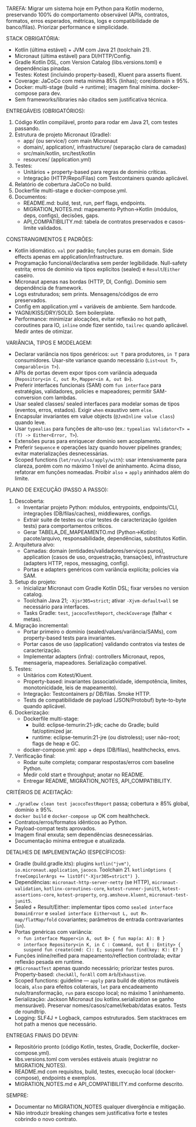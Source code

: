 TAREFA: Migrar um sistema hoje em Python para Kotlin moderno, preservando 100% do comportamento observável (APIs, contratos, formatos, erros esperados, métricas, logs e compatibilidade de banco/filas). Priorizar performance e simplicidade.

STACK OBRIGATÓRIA:
- Kotlin (última estável) + JVM com Java 21 (toolchain 21).
- Micronaut (última estável) para DI/HTTP/Config.
- Gradle Kotlin DSL, com Version Catalog (libs.versions.toml) e dependências pinadas.
- Testes: Kotest (incluindo property-based), Kluent para asserts fluent.
- Coverage: JaCoCo com meta mínima 85% (linhas); core/domain ≥ 95%.
- Docker: multi-stage (build → runtime); imagem final mínima. docker-compose para dev.
- Sem frameworks/libraries não citados sem justificativa técnica.

ENTREGÁVEIS (OBRIGATÓRIOS):
1) Código Kotlin compilável, pronto para rodar em Java 21, com testes passando.
2) Estrutura de projeto Micronaut (Gradle):
   - app/ (ou service/) com main Micronaut
   - domain/, application/, infrastructure/ (separação clara de camadas)
   - src/main/kotlin, src/test/kotlin
   - resources/ (application.yml)
3) Testes:
   - Unitários + property-based para regras de domínio críticas.
   - Integração (HTTP/Repo/Filas) com Testcontainers quando aplicável.
4) Relatório de cobertura JaCoCo no build.
5) Dockerfile multi-stage e docker-compose.yml.
6) Documentos:
   - README.md: build, test, run, perf flags, endpoints.
   - MIGRATION_NOTES.md: mapeamento Python→Kotlin (módulos, deps, configs), decisões, gaps.
   - API_COMPATIBILITY.md: tabela de contratos preservados e casos-limite validados.

CONSTRANGIMENTOS E PADRÕES:
- Kotlin idiomático. `val` por padrão; funções puras em domain. Side effects apenas em application/infrastructure.
- Programação funcional/declarativa sem perder legibilidade. Null-safety estrita; erros de domínio via tipos explícitos (sealed) e `Result`/`Either` caseiro.
- Micronaut apenas nas bordas (HTTP, DI, Config). Domínio sem dependência de framework.
- Logs estruturados; sem prints. Mensagens/códigos de erro preservados.
- Config em application.yml + variáveis de ambiente. Sem hardcode.
- YAGNI/KISS/DRY/SOLID. Sem boilerplate.
- Performance: minimizar alocações, evitar reflexão no hot path, coroutines para IO, `inline` onde fizer sentido, `tailrec` quando aplicável. Medir antes de otimizar.

VARIÂNCIA, TIPOS E MODELAGEM:
- Declarar variância nos tipos genéricos: `out T` para produtores, `in T` para consumidores. Usar-site variance quando necessário (`List<out T>`, `Comparable<in T>`).
- APIs de portas devem expor tipos com variância adequada (`Repository<in C, out R>`, `Mapper<in A, out B>`).
- Preferir interfaces funcionais (SAM) com `fun interface` para estratégias, validadores, policies e mapeadores; permitir SAM-conversion com lambdas.
- Usar sealed classes/ sealed interfaces para modelar somas de tipos (eventos, erros, estados). Exigir `when` exaustivo sem `else`.
- Encapsular invariantes em value objects (`@JvmInline value class`) quando leve.
- Usar `typealias` para funções de alto-uso (ex.: `typealias Validator<T> = (T) -> Either<Error, T>`).
- Extensões puras para enriquecer domínio sem acoplamento.
- Preferir `Sequence` e operações lazy quando houver pipelines grandes; evitar materializações desnecessárias.
- Scoped functions (`let/run/also/apply/with`): usar intensivamente para clareza, porém com no máximo 1 nível de aninhamento. Acima disso, refatorar em funções nomeadas. Proibir `also` + `apply` aninhados além do limite.

PLANO DE EXECUÇÃO (PASSO A PASSO):
1) Descoberta:
   - Inventariar projeto Python: módulos, entrypoints, endpoints/CLI, integrações (DB/filas/caches), middlewares, configs.
   - Extrair suite de testes ou criar testes de caracterização (golden tests) para comportamentos críticos.
   - Gerar TABELA_DE_MAPEAMENTO.md (Python→Kotlin): pacote/arquivo, responsabilidade, dependências, substitutos Kotlin.
2) Arquitetura alvo:
   - Camadas: domain (entidades/validadores/serviços puros), application (casos de uso, orquestração, transações), infrastructure (adapters HTTP, repos, messaging, config).
   - Portas e adapters genéricos com variância explícita; policies via SAM.
3) Setup do projeto:
   - Inicializar Micronaut com Gradle Kotlin DSL; fixar versões no version catalog.
   - Toolchain Java 21; `-Xjsr305=strict`; ativar `-Xjvm-default=all` se necessário para interfaces.
   - Tasks Gradle: `test`, `jacocoTestReport`, `checkCoverage` (falhar < metas).
4) Migração incremental:
   - Portar primeiro o domínio (sealed/values/variância/SAMs), com property-based tests para invariantes.
   - Portar casos de uso (application) validando contratos via testes de caracterização.
   - Implementar adapters (infra): controllers Micronaut, repos, mensageria, mapeadores. Serialização compatível.
5) Testes:
   - Unitários com Kotest/Kluent.
   - Property-based: invariantes (associatividade, idempotência, limites, monotonicidade, leis de mapeamento).
   - Integração: Testcontainers p/ DB/filas. Smoke HTTP.
   - Tests de compatibilidade de payload (JSON/Protobuf) byte-to-byte quando aplicável.
6) Dockerização:
   - Dockerfile multi-stage:
     - build: eclipse-temurin:21-jdk; cache do Gradle; build fat/optimized jar.
     - runtime: eclipse-temurin:21-jre (ou distroless); user não-root; flags de heap e GC.
   - docker-compose.yml: app + deps (DB/filas), healthchecks, envs.
7) Verificação final:
   - Rodar suite completa; comparar respostas/erros com baseline Python.
   - Medir cold start e throughput; anotar no README.
   - Entregar README, MIGRATION_NOTES, API_COMPATIBILITY.

CRITÉRIOS DE ACEITAÇÃO:
- `./gradlew clean test jacocoTestReport` passa; cobertura ≥ 85% global, domínio ≥ 95%.
- `docker build` e `docker-compose up` OK com healthcheck.
- Contratos/erros/formatos idênticos ao Python.
- Payload-compat tests aprovados.
- Imagem final enxuta; sem dependências desnecessárias.
- Documentação mínima entregue e atualizada.

DETALHES DE IMPLEMENTAÇÃO (ESPECÍFICOS):
- Gradle (build.gradle.kts): plugins `kotlin("jvm")`, `io.micronaut.application`, `jacoco`. Toolchain 21. `kotlinOptions { freeCompilerArgs += listOf("-Xjsr305=strict") }`.
- Dependências: `micronaut-http-server-netty` (se HTTP), `micronaut-validation`, `kotlinx-coroutines-core`, `kotest-runner-junit5`, `kotest-assertions-core`, `kotest-property`, `org.amshove.kluent`, `micronaut-test-junit5`.
- Sealed + Result/Either: implementar tipos como `sealed interface DomainError` e `sealed interface Either<out L, out R>`. `map/flatMap/fold` covariantes; parâmetros de entrada contravariantes (`in`).
- Portas genéricas com variância:
  - `fun interface Mapper<in A, out B> { fun map(a: A): B }`
  - `interface Repository<in K, in C : Command, out E : Entity> { suspend fun create(cmd: C): E; suspend fun find(key: K): E? }`
- Funções inline/reified para mapeamento/reflection controlada; evitar reflexão pesada em runtime.
- `@MicronautTest` apenas quando necessário; priorizar testes puros. Property-based: `checkAll`, `forAll` com `Arb`/`Exhaustive`.
- Scoped functions: guideline — `apply` para build de objetos mutáveis locais, `also` para efeitos colaterais, `let` para encadeamento nulo/transformação, `run` para escopo local; no máximo 1 aninhamento.
- Serialização: Jackson Micronaut (ou kotlinx.serialization se ganho mensurável). Preservar nomes/casos/camel/kebab/datas exatos. Tests de roundtrip.
- Logging: SLF4J + Logback, campos estruturados. Sem stacktraces em hot path a menos que necessário.

ENTREGAS FINAIS DO DEVIN:
- Repositório pronto (código Kotlin, testes, Gradle, Dockerfile, docker-compose.yml).
- libs.versions.toml com versões estáveis atuais (registrar no MIGRATION_NOTES).
- README.md com requisitos, build, testes, execução local (docker-compose), endpoints e exemplos.
- MIGRATION_NOTES.md e API_COMPATIBILITY.md conforme descrito.

SEMPRE:
- Documentar no MIGRATION_NOTES qualquer divergência e mitigação.
- Não introduzir breaking changes sem justificativa forte e testes cobrindo o novo contrato.
